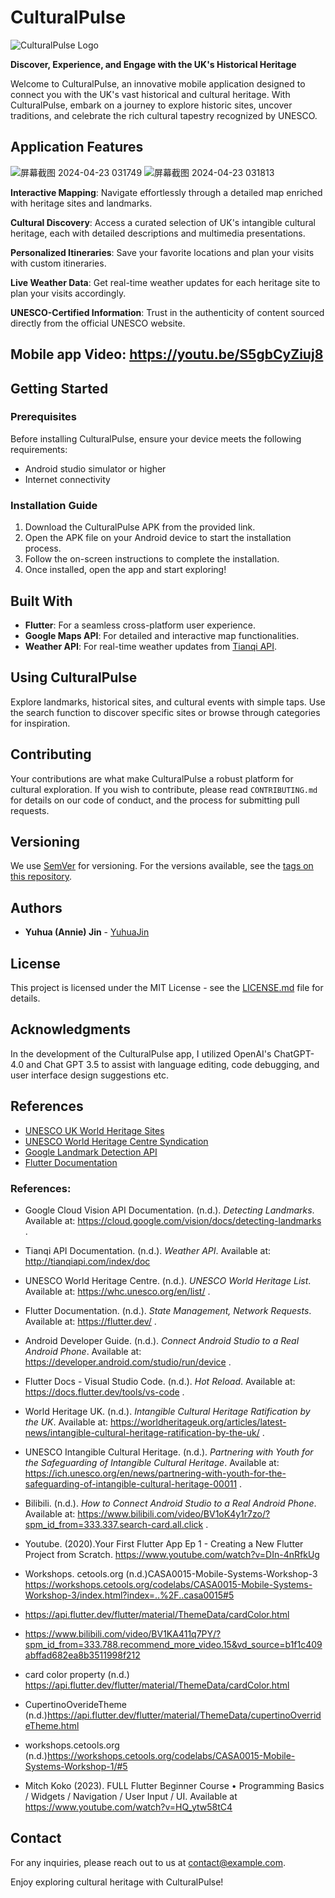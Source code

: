 # CulturalPulse

![CulturalPulse Logo](https://github.com/ucfninf/casa0015-Culture-Pulse/assets/logo.png)

**Discover, Experience, and Engage with the UK's Historical Heritage**

Welcome to CulturalPulse, an innovative mobile application designed to connect you with the UK's vast historical and cultural heritage. With CulturalPulse, embark on a journey to explore historic sites, uncover traditions, and celebrate the rich cultural tapestry recognized by UNESCO.

## Application Features
![屏幕截图 2024-04-23 031749](https://github.com/ucfninf/casa0015-Culture-Pulse/assets/146268411/cdf454a4-9c9b-40ea-876e-a9d85cb6fb4c) ![屏幕截图 2024-04-23 031813](https://github.com/ucfninf/casa0015-Culture-Pulse/assets/146268411/b4e01790-2c16-4f78-a4d5-fe44ccb30d04)


**Interactive Mapping**: Navigate effortlessly through a detailed map enriched with heritage sites and landmarks.

**Cultural Discovery**: Access a curated selection of UK's intangible cultural heritage, each with detailed descriptions and multimedia presentations.

**Personalized Itineraries**: Save your favorite locations and plan your visits with custom itineraries.

**Live Weather Data**: Get real-time weather updates for each heritage site to plan your visits accordingly.

**UNESCO-Certified Information**: Trust in the authenticity of content sourced directly from the official UNESCO website.

## Mobile app Video: https://youtu.be/S5gbCyZiuj8 

## Getting Started

### Prerequisites
Before installing CulturalPulse, ensure your device meets the following requirements:
- Android studio simulator  or higher
- Internet connectivity

### Installation Guide
1. Download the CulturalPulse APK from the provided link.
2. Open the APK file on your Android device to start the installation process.
3. Follow the on-screen instructions to complete the installation.
4. Once installed, open the app and start exploring!

## Built With
- **Flutter**: For a seamless cross-platform user experience.
- **Google Maps API**: For detailed and interactive map functionalities.
- **Weather API**: For real-time weather updates from [Tianqi API](http://tianqiapi.com/index/doc).

## Using CulturalPulse

Explore landmarks, historical sites, and cultural events with simple taps. Use the search function to discover specific sites or browse through categories for inspiration.

## Contributing

Your contributions are what make CulturalPulse a robust platform for cultural exploration. If you wish to contribute, please read `CONTRIBUTING.md` for details on our code of conduct, and the process for submitting pull requests.

## Versioning

We use [SemVer](http://semver.org/) for versioning. For the versions available, see the [tags on this repository](https://github.com/ucfninf/casa0015-Culture-Pulse/tags).

## Authors

- **Yuhua (Annie) Jin**  - [YuhuaJin](https://github.com/ucfninf)

## License

This project is licensed under the MIT License - see the [LICENSE.md](LICENSE.md) file for details.

## Acknowledgments

In the development of the CulturalPulse app, I utilized OpenAI's ChatGPT-4.0 and Chat GPT 3.5 to assist with language editing, code debugging, and user interface design suggestions etc.

## References

- [UNESCO UK World Heritage Sites](https://unesco.org.uk/world-heritage-sites/)
- [UNESCO World Heritage Centre Syndication](https://whc.unesco.org/en/syndication)
- [Google Landmark Detection API](https://cloud.google.com/vision/docs/detecting-landmarks)
- [Flutter Documentation](https://flutter.dev/docs)
### References:

- Google Cloud Vision API Documentation. (n.d.). *Detecting Landmarks*. Available at: https://cloud.google.com/vision/docs/detecting-landmarks .

- Tianqi API Documentation. (n.d.). *Weather API*. Available at: http://tianqiapi.com/index/doc 
- UNESCO World Heritage Centre. (n.d.). *UNESCO World Heritage List*. Available at: https://whc.unesco.org/en/list/ .

- Flutter Documentation. (n.d.). *State Management, Network Requests*. Available at: https://flutter.dev/ .

- Android Developer Guide. (n.d.). *Connect Android Studio to a Real Android Phone*. Available at: https://developer.android.com/studio/run/device .

- Flutter Docs - Visual Studio Code. (n.d.). *Hot Reload*. Available at: https://docs.flutter.dev/tools/vs-code .

- World Heritage UK. (n.d.). *Intangible Cultural Heritage Ratification by the UK*. Available at: https://worldheritageuk.org/articles/latest-news/intangible-cultural-heritage-ratification-by-the-uk/ .

- UNESCO Intangible Cultural Heritage. (n.d.). *Partnering with Youth for the Safeguarding of Intangible Cultural Heritage*. Available at: https://ich.unesco.org/en/news/partnering-with-youth-for-the-safeguarding-of-intangible-cultural-heritage-00011 .

- Bilibili. (n.d.). *How to Connect Android Studio to a Real Android Phone*. Available at: https://www.bilibili.com/video/BV1oK4y1r7zo/?spm_id_from=333.337.search-card.all.click .

- Youtube. (2020).Your First Flutter App Ep 1 - Creating a New Flutter Project from Scratch. https://www.youtube.com/watch?v=DIn-4nRfkUg
- Workshops. cetools.org (n.d.)CASA0015-Mobile-Systems-Workshop-3 https://workshops.cetools.org/codelabs/CASA0015-Mobile-Systems-Workshop-3/index.html?index=..%2F..casa0015#5
- https://api.flutter.dev/flutter/material/ThemeData/cardColor.html
- https://www.bilibili.com/video/BV1KA411q7PY/?spm_id_from=333.788.recommend_more_video.15&vd_source=b1f1c409abffad682ea8b3511998f212
- card color property (n.d.) https://api.flutter.dev/flutter/material/ThemeData/cardColor.html
- CupertinoOverideTheme (n.d.)https://api.flutter.dev/flutter/material/ThemeData/cupertinoOverrideTheme.html
- workshops.cetools.org (n.d.)https://workshops.cetools.org/codelabs/CASA0015-Mobile-Systems-Workshop-1/#5
- Mitch Koko (2023).  FULL Flutter Beginner Course • Programming Basics / Widgets / Navigation / User Input / UI. Available at https://www.youtube.com/watch?v=HQ_ytw58tC4
## Contact

For any inquiries, please reach out to us at [contact@example.com](mailto:contact@example.com).

Enjoy exploring cultural heritage with CulturalPulse!




